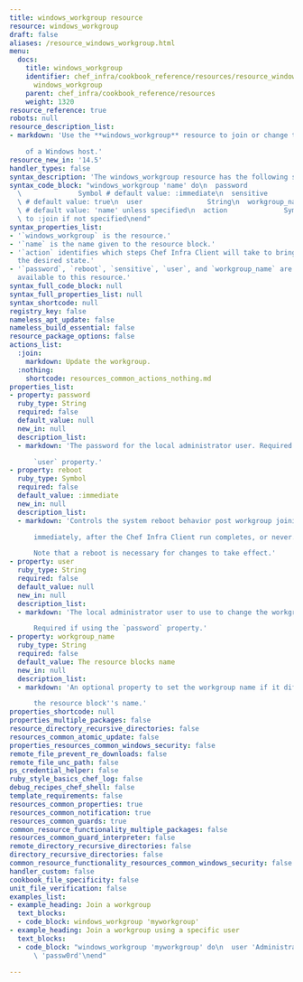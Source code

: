 ```yaml
---
title: windows_workgroup resource
resource: windows_workgroup
draft: false
aliases: /resource_windows_workgroup.html
menu:
  docs:
    title: windows_workgroup
    identifier: chef_infra/cookbook_reference/resources/resource_windows_workgroup.md
      windows_workgroup
    parent: chef_infra/cookbook_reference/resources
    weight: 1320
resource_reference: true
robots: null
resource_description_list:
- markdown: 'Use the **windows_workgroup** resource to join or change the workgroup

    of a Windows host.'
resource_new_in: '14.5'
handler_types: false
syntax_description: 'The windows_workgroup resource has the following syntax:'
syntax_code_block: "windows_workgroup 'name' do\n  password            String\n  reboot\
  \              Symbol # default value: :immediate\n  sensitive           true, false\
  \ # default value: true\n  user                String\n  workgroup_name      String\
  \ # default value: 'name' unless specified\n  action              Symbol # defaults\
  \ to :join if not specified\nend"
syntax_properties_list:
- '`windows_workgroup` is the resource.'
- '`name` is the name given to the resource block.'
- '`action` identifies which steps Chef Infra Client will take to bring the node into
  the desired state.'
- '`password`, `reboot`, `sensitive`, `user`, and `workgroup_name` are the properties
  available to this resource.'
syntax_full_code_block: null
syntax_full_properties_list: null
syntax_shortcode: null
registry_key: false
nameless_apt_update: false
nameless_build_essential: false
resource_package_options: false
actions_list:
  :join:
    markdown: Update the workgroup.
  :nothing:
    shortcode: resources_common_actions_nothing.md
properties_list:
- property: password
  ruby_type: String
  required: false
  default_value: null
  new_in: null
  description_list:
  - markdown: 'The password for the local administrator user. Required if using the

      `user` property.'
- property: reboot
  ruby_type: Symbol
  required: false
  default_value: :immediate
  new_in: null
  description_list:
  - markdown: 'Controls the system reboot behavior post workgroup joining. Reboot

      immediately, after the Chef Infra Client run completes, or never.

      Note that a reboot is necessary for changes to take effect.'
- property: user
  ruby_type: String
  required: false
  default_value: null
  new_in: null
  description_list:
  - markdown: 'The local administrator user to use to change the workgroup.

      Required if using the `password` property.'
- property: workgroup_name
  ruby_type: String
  required: false
  default_value: The resource blocks name
  new_in: null
  description_list:
  - markdown: 'An optional property to set the workgroup name if it differs from

      the resource block''s name.'
properties_shortcode: null
properties_multiple_packages: false
resource_directory_recursive_directories: false
resources_common_atomic_update: false
properties_resources_common_windows_security: false
remote_file_prevent_re_downloads: false
remote_file_unc_path: false
ps_credential_helper: false
ruby_style_basics_chef_log: false
debug_recipes_chef_shell: false
template_requirements: false
resources_common_properties: true
resources_common_notification: true
resources_common_guards: true
common_resource_functionality_multiple_packages: false
resources_common_guard_interpreter: false
remote_directory_recursive_directories: false
directory_recursive_directories: false
common_resource_functionality_resources_common_windows_security: false
handler_custom: false
cookbook_file_specificity: false
unit_file_verification: false
examples_list:
- example_heading: Join a workgroup
  text_blocks:
  - code_block: windows_workgroup 'myworkgroup'
- example_heading: Join a workgroup using a specific user
  text_blocks:
  - code_block: "windows_workgroup 'myworkgroup' do\n  user 'Administrator'\n  password\
      \ 'passw0rd'\nend"

---
```

